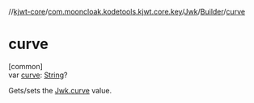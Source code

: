 //[kjwt-core](../../../../index.md)/[com.mooncloak.kodetools.kjwt.core.key](../../index.md)/[Jwk](../index.md)/[Builder](index.md)/[curve](curve.md)

# curve

[common]\
var [curve](curve.md): [String](https://kotlinlang.org/api/latest/jvm/stdlib/kotlin/-string/index.html)?

Gets/sets the [Jwk.curve](../curve.md) value.
